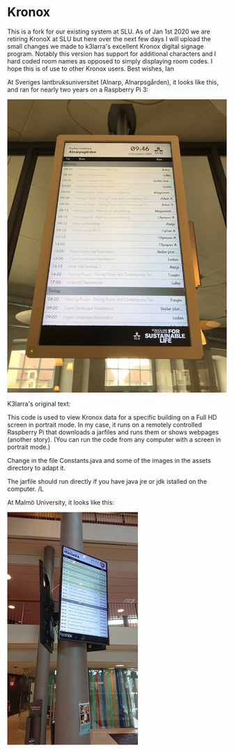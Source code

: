 # Kronox

This is a fork for our existing system at SLU. As of Jan 1st 2020 we are retiring KronoX at SLU but here over the next few days I will upload the small changes we made to k3larra's excellent Kronox digital signage program. Notably this version has support for additional characters and I hard coded room names as opposed to simply displaying room codes. I hope this is of use to other Kronox users. Best wishes, Ian

At Sveriges lantbruksuniversitet (Alnarp, Alnarpsgården), it looks like this, and ran for nearly two years on a Raspberry Pi 3:

![](kronoxSLU.jpg)

K3larra's original text:

This code is used to view Kronox data for a specific building on a Full HD screen in portrait mode.
In my case, it runs on a remotely controlled Raspberry Pi that downloads a jarfiles and runs them or shows webpages (another story). 
(You can run the code from any computer with a screen in portrait mode.)

Change in the file Constants.java and some of the images in the assets directory to adapt it.

The jarfile should run directly if you have java jre or jdk istalled on the computer.
/L

At Malmö University, it looks like this:

![](KronoxScreen/Kronox.jpg)
